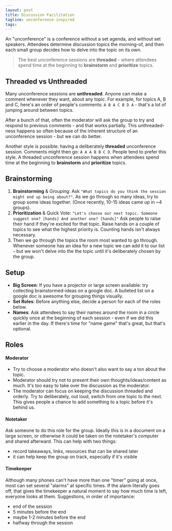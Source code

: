 ```yaml
---
layout: post
title: Discussion Facilitation
tagline: unconference-inspired
tags:
---
```


An "unconference" is a conference without a set agenda, and without set speakers. Attendees determine discussion topics the morning-of, and then each small group decides how to delve into the topic on its own.

>The best unconference sessions are **threaded** - where attendees spend time at the beginning to **brainstorm** and **prioritize** topics.

## Threaded vs Unthreaded
Many unconference sessions are **unthreaded**. Anyone can make a comment whenever they want, about any topic. For example, for topics A, B and C, here's an order of people's comments: `A B A C B D A` - that's a lot of jumping around between topics.

After a bunch of that, often the moderator will ask the group to try and respond to previous comments - and that works partially. This unthreaded-ness happens so often because of the inherent structure of an unconference session - but we can do better.

Another style is possible: having a deliberately **threaded** unconference session. Comments might then go: `A A A B B C D`. People tend to prefer this style. A threaded unconference session happens when attendees spend time at the beginning to **brainstorm** and **prioritize** topics.

## Brainstorming
1. **Brainstorming** & Grouping: Ask `"What topics do you think the session might end up being about?"`. As we go through so many ideas, try to group some ideas together. (Once recently, 10-15 ideas came up in ~4 groups).
2. **Prioritization** & Quick Vote: `"Let's choose our next topic. Someone suggest one? [hands] And another one? [hands]"` Ask people to raise their hand if they're excited for that topic. Raise hands on a couple of topics to see what the highest priority is. Counting hands isn't always necessary.
3. Then we go through the topics the room most wanted to go through. Whenever someone has an idea for a new topic we can add it to our list - but we won't delve into the the topic until it's deliberately chosen by the group.

## Setup
- **Big Screen**: If you have a projector or large screen available: try collecting brainstormed-ideas on a google doc. A bulleted list on a google doc is awesome for grouping things visually.
- **Set Roles**: Before anything else, decide a person for each of the roles below.
- **Names**: Ask attendees to say their names around the room in a circle quickly once at the beginning of each session - even if we did this earlier in the day. If there's time for "name game" that's great, but that's optional.


## Roles

#### Moderator

  - Try to choose a moderator who doesn't also want to say a ton about the topic.
  - Moderator should try not to present their own thoughts/ideas/content as much. It's too easy to take over the discussion as the moderator.
  - The moderator can focus on keeping the discussion threaded and orderly. Try to deliberately, out loud, switch from one topic to the next. This gives people a chance to add something to a topic before it's behind us.

#### Notetaker

Ask someone to do this role for the group. Ideally this is in a document on a large screen, or otherwise it could be taken on the notetaker's computer and shared afterward. This can help with two things:

  - record takeaways, links, resources that can be shared later
  - it can help keep the group on track, especially if it's visible

#### Timekeeper

Although many phones can't have more than one "timer" going at once, most can set several "alarms" at specific times. If the alarm literally goes off, that gives the timekeeper a natural moment to say how much time is left, everyone looks at them. Suggestions, in order of importance:

  - end of the session
  - 5 minutes before the end
  - maybe 1-2 minutes before the end
  - halfway through the session
